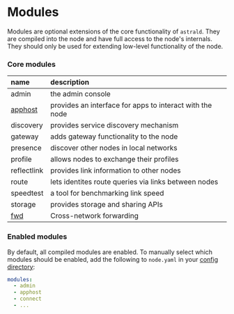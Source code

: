 # Modules

Modules are optional extensions of the core functionality of `astrald`.
They are compiled into the node and have full access to the node's internals.
They should only be used for extending low-level functionality of the node.

### Core modules

| name                         | description                                              |
|:-----------------------------|:---------------------------------------------------------|
| admin                        | the admin console                                        |
| [apphost](apphost/README.md) | provides an interface for apps to interact with the node |
| discovery                    | provides service discovery mechanism                     |
| gateway                      | adds gateway functionality to the node                   |
| presence                     | discover other nodes in local networks                   |
| profile                      | allows nodes to exchange their profiles                  |
| reflectlink                  | provides link information to other nodes                 |
| route                        | lets identites route queries via links between nodes     |
| speedtest                    | a tool for benchmarking link speed                       |
| storage                      | provides storage and sharing APIs                        |
| [fwd](fwd/README.md)         | Cross-network forwarding                                 |

### Enabled modules

By default, all compiled modules are enabled. To manually select which modules
should be enabled, add the following to `node.yaml` in your
[config directory](../docs/quickstart.md#config-directory):

```yaml
modules:
  - admin
  - apphost
  - connect
  - ...
```